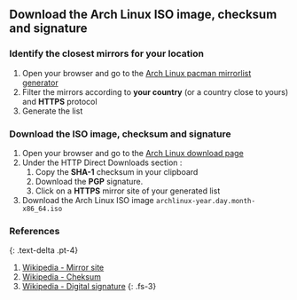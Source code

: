 ## Download the Arch Linux ISO image, checksum and signature

### Identify the closest mirrors for your location
1. Open your browser and go to the [Arch Linux pacman mirrorlist generator](https://www.archlinux.org/mirrorlist/)
1. Filter the mirrors according to **your country** (or a country close to yours) and **HTTPS** protocol
1. Generate the list

### Download the ISO image, checksum and signature
1. Open your browser and go to the [Arch Linux download page](https://www.archlinux.org/download/)
1. Under the HTTP Direct Downloads section :
    1. Copy the **SHA-1** checksum in your clipboard
    1. Download the **PGP** signature.
    1. Click on a **HTTPS** mirror site of your generated list
1. Download the Arch Linux ISO image `archlinux-year.day.month-x86_64.iso`

### References
{: .text-delta .pt-4}

1. [Wikipedia - Mirror site](https://en.wikipedia.org/wiki/Mirror_site)
1. [Wikipedia - Cheksum](https://en.wikipedia.org/wiki/Checksum)
1. [Wikipedia - Digital signature](https://en.wikipedia.org/wiki/Digital_signature)
{: .fs-3}

